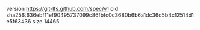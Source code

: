 version https://git-lfs.github.com/spec/v1
oid sha256:636ebf11ef90495737099c86fbfc0c3680b6b6a1dc36d5b4c12514d1e5f63436
size 14465
